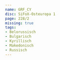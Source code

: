 ```yaml
---
name: GRF_CY
disc: SiFoX-Osteuropa 1
page: 228/2
missing: true
tags:
- Belorussisch
- Bulgarisch 
- Kyrillisch
- Makedonisch
- Russisch
---
```


